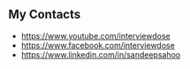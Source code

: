 ## My Contacts
- https://www.youtube.com/interviewdose
- https://www.facebook.com/interviewdose
- https://www.linkedin.com/in/sandeepsahoo
